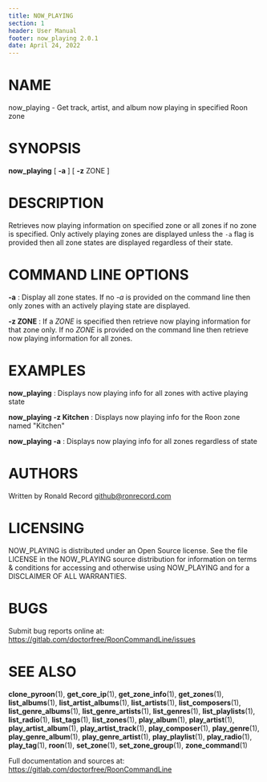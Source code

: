 ```yaml
---
title: NOW_PLAYING
section: 1
header: User Manual
footer: now_playing 2.0.1
date: April 24, 2022
---
```

# NAME
now_playing - Get track, artist, and album now playing in specified Roon zone

# SYNOPSIS
**now_playing** [ **-a** ] [ **-z** ZONE ]

# DESCRIPTION
Retrieves now playing information on specified zone or all zones if no zone is specified. Only actively playing zones are displayed unless the `-a` flag is provided then all zone states are displayed regardless of their state.

# COMMAND LINE OPTIONS

**-a**
: Display all zone states. If no *-a* is provided on the command line then only zones with an actively playing state are displayed.

**-z ZONE**
: If a *ZONE* is specified then retrieve now playing information for that zone only. If no *ZONE* is provided on the command line then retrieve now playing information for all zones.

# EXAMPLES
**now_playing**
: Displays now playing info for all zones with active playing state

**now_playing -z Kitchen**
: Displays now playing info for the Roon zone named "Kitchen"

**now_playing -a**
: Displays now playing info for all zones regardless of state

# AUTHORS
Written by Ronald Record github@ronrecord.com

# LICENSING
NOW_PLAYING is distributed under an Open Source license.
See the file LICENSE in the NOW_PLAYING source distribution
for information on terms &amp; conditions for accessing and
otherwise using NOW_PLAYING and for a DISCLAIMER OF ALL WARRANTIES.

# BUGS
Submit bug reports online at: https://gitlab.com/doctorfree/RoonCommandLine/issues

# SEE ALSO
**clone_pyroon**(1), **get_core_ip**(1), **get_zone_info**(1), **get_zones**(1), **list_albums**(1), **list_artist_albums**(1), **list_artists**(1), **list_composers**(1), **list_genre_albums**(1), **list_genre_artists**(1), **list_genres**(1), **list_playlists**(1), **list_radio**(1), **list_tags**(1), **list_zones**(1), **play_album**(1), **play_artist**(1), **play_artist_album**(1), **play_artist_track**(1), **play_composer**(1), **play_genre**(1), **play_genre_album**(1), **play_genre_artist**(1), **play_playlist**(1), **play_radio**(1), **play_tag**(1), **roon**(1), **set_zone**(1), **set_zone_group**(1), **zone_command**(1)

Full documentation and sources at: https://gitlab.com/doctorfree/RoonCommandLine

